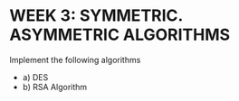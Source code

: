 # WEEK 3: SYMMETRIC. ASYMMETRIC ALGORITHMS
Implement the following algorithms

- a) DES
- b) RSA Algorithm
